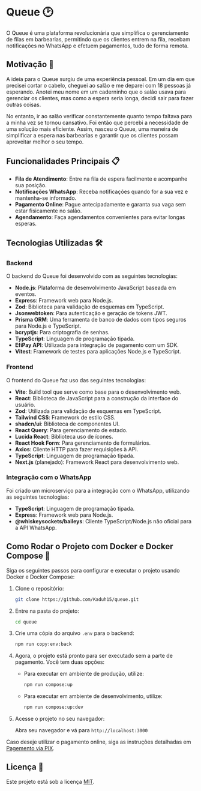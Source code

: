 # Queue 🕑

O Queue é uma plataforma revolucionária que simplifica o gerenciamento de filas em barbearias, permitindo que os clientes entrem na fila, recebam notificações no WhatsApp e efetuem pagamentos, tudo de forma remota.

## Motivação 🚀

A ideia para o Queue surgiu de uma experiência pessoal. Em um dia em que precisei cortar o cabelo, cheguei ao salão e me deparei com 18 pessoas já esperando. Anotei meu nome em um caderninho que o salão usava para gerenciar os clientes, mas como a espera seria longa, decidi sair para fazer outras coisas.

No entanto, ir ao salão verificar constantemente quanto tempo faltava para a minha vez se tornou cansativo. Foi então que percebi a necessidade de uma solução mais eficiente. Assim, nasceu o Queue, uma maneira de simplificar a espera nas barbearias e garantir que os clientes possam aproveitar melhor o seu tempo.

## Funcionalidades Principais 📋

- **Fila de Atendimento**: Entre na fila de espera facilmente e acompanhe sua posição.
- **Notificações WhatsApp**: Receba notificações quando for a sua vez e mantenha-se informado.
- **Pagamento Online**: Pague antecipadamente e garanta sua vaga sem estar fisicamente no salão.
- **Agendamento**: Faça agendamentos convenientes para evitar longas esperas.

## Tecnologias Utilizadas 🛠️

### Backend

O backend do Queue foi desenvolvido com as seguintes tecnologias:

- **Node.js**: Plataforma de desenvolvimento JavaScript baseada em eventos.
- **Express**: Framework web para Node.js.
- **Zod**: Biblioteca para validação de esquemas em TypeScript.
- **Jsonwebtoken**: Para autenticação e geração de tokens JWT.
- **Prisma ORM**: Uma ferramenta de banco de dados com tipos seguros para Node.js e TypeScript.
- **bcryptjs**: Para criptografia de senhas.
- **TypeScript**: Linguagem de programação tipada.
- **EfíPay API**: Utilizada para integração de pagamento com um SDK.
- **Vitest**: Framework de testes para aplicações Node.js e TypeScript.

### Frontend

O frontend do Queue faz uso das seguintes tecnologias:

- **Vite**: Build tool que serve como base para o desenvolvimento web.
- **React**: Biblioteca de JavaScript para a construção da interface do usuário.
- **Zod**: Utilizada para validação de esquemas em TypeScript.
- **Tailwind CSS**: Framework de estilo CSS.
- **shadcn/ui**: Biblioteca de componentes UI.
- **React Query**: Para gerenciamento de estado.
- **Lucida React**: Biblioteca uso de ícones.
- **React Hook Form**: Para gerenciamento de formulários.
- **Axios**: Cliente HTTP para fazer requisições à API.
- **TypeScript**: Linguagem de programação tipada.
- **Next.js** (planejado): Framework React para desenvolvimento web.

### Integração com o WhatsApp

Foi criado um microserviço para a integração com o WhatsApp, utilizando as seguintes tecnologias:

- **TypeScript**: Linguagem de programação tipada.
- **Express**: Framework web para Node.js.
- **@whiskeysockets/baileys**: Cliente TypeScript/Node.js não oficial para a API WhatsApp.

## Como Rodar o Projeto com Docker e Docker Compose 🐳

Siga os seguintes passos para configurar e executar o projeto usando Docker e Docker Compose:

1. Clone o repositório:

    ```bash
    git clone https://github.com/Kaduh15/queue.git
    ```

2. Entre na pasta do projeto:

    ```bash
    cd queue
    ```

3. Crie uma cópia do arquivo `.env` para o backend:

    ```bash
    npm run copy:env:back
    ```

4. Agora, o projeto está pronto para ser executado sem a parte de pagamento. Você tem duas opções:

   - Para executar em ambiente de produção, utilize:

     ```bash
     npm run compose:up
     ```

   - Para executar em ambiente de desenvolvimento, utilize:

     ```bash
     npm run compose:up:dev
     ```

5. Acesse o projeto no seu navegador:

   Abra seu navegador e vá para `http://localhost:3000`

Caso deseje utilizar o pagamento online, siga as instruções detalhadas em [Pagemento via PIX](PGAMENTO-PIX.md).

## Licença 📜

Este projeto está sob a licença [MIT](LICENSE).
